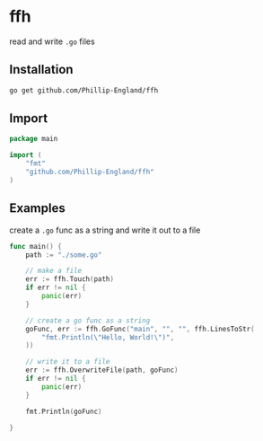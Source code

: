 # ffh
read and write `.go` files

## Installation
```bash
go get github.com/Phillip-England/ffh
```

## Import
```go
package main

import (
    "fmt"
    "github.com/Phillip-England/ffh"
)
```

## Examples

create a `.go` func as a string and write it out to a file
```go
func main() {
    path := "./some.go"

    // make a file
    err := ffh.Touch(path)
    if err != nil {
        panic(err)
    }

    // create a go func as a string
    goFunc, err := ffh.GoFunc("main", "", "", ffh.LinesToStr(
        "fmt.Println(\"Hello, World!\")",
    ))

    // write it to a file
    err := ffh.OverwriteFile(path, goFunc)
    if err != nil {
        panic(err)
    }

    fmt.Println(goFunc)

}
```